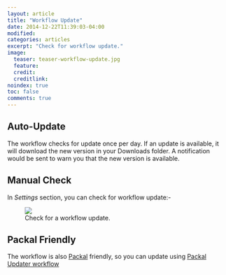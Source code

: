 ```yaml
---
layout: article
title: "Workflow Update"
date: 2014-12-22T11:39:03-04:00
modified:
categories: articles
excerpt: "Check for workflow update."
image:
  teaser: teaser-workflow-update.jpg
  feature:
  credit: 
  creditlink:
noindex: true
toc: false
comments: true
---
```



## Auto-Update

The workflow checks for update once per day.
If an update is available, it will download the new version in your Downloads folder.
A notification would be sent to warn you that the new version is available.

## Manual Check

In *Settings* section, you can check for workflow update:-

<figure>
	<img src="{{ site.url }}/images/check_workflow_update.gif"></a>
	<figcaption>Check for a workflow update.</figcaption>
</figure>

## Packal Friendly

The workflow is also [Packal](http://www.packal.org) friendly, so you can update using [Packal Updater workflow](http://www.packal.org/workflow/packal-updater)